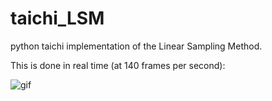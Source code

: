 # taichi_LSM
python taichi implementation of the Linear Sampling Method. 

This is done in real time (at 140 frames per second):

![gif](.\video.gif)
